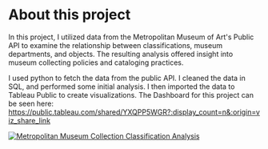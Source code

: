 # About this project
In this project, I utilized data from the Metropolitan Museum of Art's Public API to examine the relationship between classifications, museum departments, and objects. The resulting analysis offered insight into museum collecting policies and cataloging practices. 

I used python to fetch the data from the public API. I cleaned the data in SQL, and performed some initial analysis. 
I then imported the data to Tableau Public to create visualizations. The Dashboard for this project can be seen here: https://public.tableau.com/shared/YXQPP5WGR?:display_count=n&:origin=viz_share_link

<div class='tableauPlaceholder' id='viz1727283820021' style='position: relative'><noscript><a href='#'><img alt='Metropolitan Museum Collection Classification Analysis ' src='https:&#47;&#47;public.tableau.com&#47;static&#47;images&#47;YX&#47;YXQPP5WGR&#47;1_rss.png' style='border: none' /></a>
</noscript><object class='tableauViz'  style='display:none;'><param name='host_url' value='https%3A%2F%2Fpublic.tableau.com%2F' /> <param name='embed_code_version' value='3' /> <param name='path' value='shared&#47;YXQPP5WGR' /> <param name='toolbar' value='yes' /><param name='static_image' value='https:&#47;&#47;public.tableau.com&#47;static&#47;images&#47;YX&#47;YXQPP5WGR&#47;1.png' /> <param name='animate_transition' value='yes' /><param name='display_static_image' value='yes' /><param name='display_spinner' value='yes' /><param name='display_overlay' value='yes' /><param name='display_count' value='yes' /><param name='language' value='en-US' /></object>

